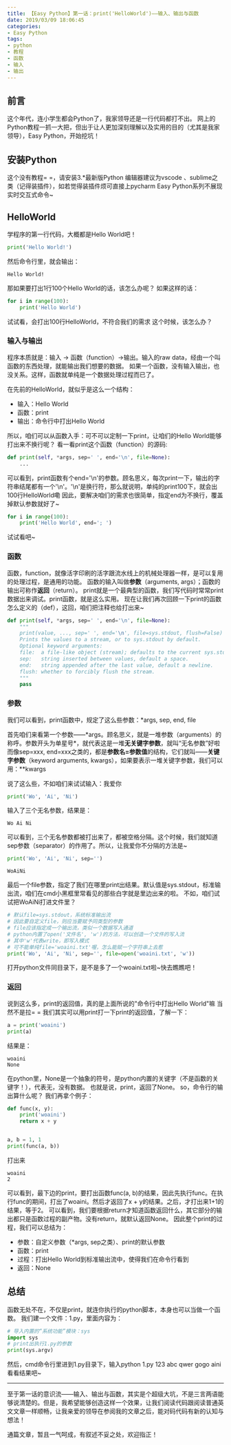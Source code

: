 ```yaml
---
title: 【Easy Python】第一话：print('HelloWorld')——输入、输出与函数
date: 2019/03/09 18:06:45
categories:
- Easy Python
tags:
- python
- 教程
- 函数
- 输入
- 输出
---
```


## 前言

这个年代，连小学生都会Python了，我家领导还是一行代码都打不出。
网上的Python教程一抓一大把，但出于让人更加深刻理解以及实用的目的（尤其是我家领导），Easy Python，开始挖坑！

## 安装Python

这个没有教程= =，请安装3.*最新版Python
编辑器建议为vscode 、sublime之类（记得装插件），如若觉得装插件烦可直接上pycharm
Easy Python系列不展现实时交互式命令~

## HelloWorld

学程序的第一行代码，大概都是Hello World吧！

```python
print('Hello World!')
```

然后命令行里，就会输出：

```plain
Hello World!
```

那如果要打出1行100个Hello World的话，该怎么办呢？
如果这样的话：

```python
for i in range(100):
    print('Hello World')
```

试试看，会打出100行HelloWorld，不符合我们的需求
这个时候，该怎么办？

<!-- more -->

### 输入与输出

程序本质就是：输入 -> 函数（function）->输出。输入的raw data，经由一个叫函数的东西处理，就能输出我们想要的数据。
如果一个函数，没有输入输出，也没关系。这样，函数就单纯是一个数据处理过程而已了。

在先前的HelloWorld，就似乎是这么一个结构：

- 输入：Hello World
- 函数：print
- 输出：命令行中打出Hello World

所以，咱们可以从函数入手：可不可以定制一下print，让咱们的Hello World能够打出来不换行呢？
看一看print这个函数（function）的源码:

```python
def print(self, *args, sep=' ', end='\n', file=None):
    ...
```

可以看到，print函数有个end='\n'的参数。顾名思义，每次print一下，输出的字符串结尾都有一个'\n'。'\n'是换行符，那么就说明，单纯的print100下，就会出100行HelloWorld嘞
因此，要解决咱们的需求也很简单，指定end为不换行，覆盖掉默认参数就好了~

```python
for i in range(100):
    print('Hello World', end='; ')
```

试试看吧~

### 函数

函数，function，就像活字印刷的活字跟流水线上的机械处理器一样，是可以复用的处理过程，是通用的功能。
函数的输入叫做**参数**（arguments, args）；函数的输出可称作**返回**（return）。
print就是一个最典型的函数，我们写代码时常常print数据出来调试。print函数，就是这么实用。
现在让我们再次回顾一下print的函数怎么定义的（def），这回，咱们把注释也给打出来~

```python
def print(self, *args, sep=' ', end='\n', file=None):
    """
    print(value, ..., sep=' ', end='\n', file=sys.stdout, flush=False)
    Prints the values to a stream, or to sys.stdout by default.
    Optional keyword arguments:
    file:  a file-like object (stream); defaults to the current sys.stdout.
    sep:   string inserted between values, default a space.
    end:   string appended after the last value, default a newline.
    flush: whether to forcibly flush the stream.
    """
    pass
```

### 参数

我们可以看到，print函数中，规定了这么些参数：*args, sep, end, file

首先咱们来看第一个参数——\*args。顾名思义，就是一堆参数（arguments）的称呼。参数开头为单星号\*，就代表这是一堆**无关键字参数**，就叫“无名参数”好啦
而像sep=xxx, end=xxx之类的，都是**参数名=参数值**的结构，它们就叫——**关键字参数**（keyword arguments, kwargs），如果要表示一堆关键字参数，我们可以用：\*\*kwargs

说了这么些，不如咱们来试试输入：我爱你

```python
print('Wo', 'Ai', 'Ni')
```

输入了三个无名参数，结果是：

```plain
Wo Ai Ni
```

可以看到，三个无名参数都被打出来了，都被空格分隔。这个时候，我们就知道sep参数（separator）的作用了。所以，让我爱你不分隔的方法是~

```python
print('Wo', 'Ai', 'Ni', sep='')
```

```plain
WoAiNi
```

最后一个file参数，指定了我们在哪里print出结果。默认值是sys.stdout，标准输出流，咱们在cmd小黑框里常看见的那些白字就是里边出来的啦。
不如，咱们试试把WoAiNi打进文件里？

```python
# 默认file=sys.stdout，系统标准输出流
# 因此要自定义file，则应当要赋予同类型的参数
# file应该指定成一个输出流，类似一个数据写入通道
# python内置了open('文件名', 'w')的方法，可以创造一个文件的写入流
# 其中'w'代表write，即写入模式
# 可不能单纯file='woaini.txt'喔，怎么能赋一个字符串上去惹
print('Wo', 'Ai', 'Ni', sep='', file=open('woaini.txt', 'w'))
```

打开python文件同目录下，是不是多了一个woaini.txt啦~快去瞧瞧吧！

### 返回

说到这么多，print的返回值，真的是上面所说的"命令行中打出Hello World"嘛
当然不是拉= =
我们其实可以用print打一下print的返回值，了解一下：

```python
a = print('woaini')
print(a)
```

结果是：

```plain
woaini
None
```

在python里，None是一个抽象的符号，是python内置的关键字（不是函数的关键字！），代表无，没有数据。
也就是说，print，返回了None。
so，命令行的输出算什么呢？
我们再拿个例子：

```python
def func(x, y):
    print('woaini')
    return x + y


a, b = 1, 1
print(func(a, b))
```

打出来

```plain
woaini
2
```

可以看到，最下边的print，要打出函数func(a, b)的结果，因此先执行func。在执行func的期间，打出了woaini。然后才返回了x + y的结果。之后，才打出来1+1的结果，等于2。
可以看到，我们要根据return才知道函数返回什么，其它部分的输出都只是函数过程的副产物。没有return，就默认返回None。
因此整个print的过程，我们可以总结为：

- 参数：自定义参数（*args, sep之类）、print的默认参数
- 函数：print
- 过程：打出Hello World到标准输出流中，使得我们在命令行看到
- 返回：None

## 总结

函数无处不在，不仅是print，就连你执行的python脚本，本身也可以当做一个函数。
我们建一个文件：1.py，里面内容为：

```python
# 导入内置的“系统功能”模块：sys
import sys
# print出执行1.py的参数
print(sys.argv)
```

然后，cmd命令行里进到1.py目录下，输入python 1.py 123 abc qwer gogo aini看看结果吧~

---

至于第一话的意识流——输入、输出与函数，其实是个超级大坑，不是三言两语能够说清楚的。但是，我希望能够创造这样一个效果，让我们阅读代码跟阅读普通英文文章一样顺畅，让我亲爱的领导在参阅我的文章之后，能对码代码有新的认知与想法！

通篇文章，暂且一气呵成，有叙述不妥之处，欢迎指正！